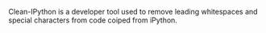 Clean-IPython is a developer tool used to remove leading whitespaces and special characters from code coiped from iPython. 